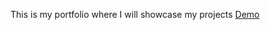 This is my portfolio where I will showcase my projects <a href="https://cwang1996.netlify.app/">Demo</a>
